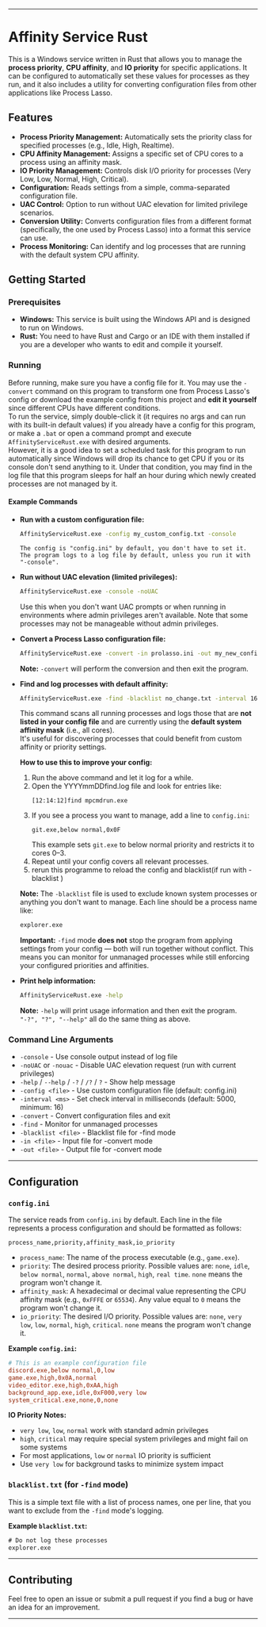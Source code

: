 
----

# Affinity Service Rust

This is a Windows service written in Rust that allows you to manage the **process priority**, **CPU affinity**, and **IO priority** for specific applications. It can be configured to automatically set these values for processes as they run, and it also includes a utility for converting configuration files from other applications like Process Lasso.

## Features

  * **Process Priority Management:** Automatically sets the priority class for specified processes (e.g., Idle, High, Realtime).
  * **CPU Affinity Management:** Assigns a specific set of CPU cores to a process using an affinity mask.
  * **IO Priority Management:** Controls disk I/O priority for processes (Very Low, Low, Normal, High, Critical).
  * **Configuration:** Reads settings from a simple, comma-separated configuration file.
  * **UAC Control:** Option to run without UAC elevation for limited privilege scenarios.
  * **Conversion Utility:** Converts configuration files from a different format (specifically, the one used by Process Lasso) into a format this service can use.
  * **Process Monitoring:** Can identify and log processes that are running with the default system CPU affinity.

## Getting Started

### Prerequisites

  * **Windows:** This service is built using the Windows API and is designed to run on Windows.
  * **Rust:** You need to have Rust and Cargo or an IDE with them installed if you are a developer who wants to edit and compile it yourself.

### Running

Before running, make sure you have a config file for it. You may use the `-convert` command on this program to transform one from Process Lasso's config or download the example config from this project and **edit it yourself** since different CPUs have different conditions.  
To run the service, simply double-click it (it requires no args and can run with its built-in default values) if you already have a config for this program, or make a `.bat` or open a command prompt and execute `AffinityServiceRust.exe` with desired arguments.  
However, it is a good idea to set a scheduled task for this program to run automatically since Windows will drop its chance to get CPU if you or its console don't send anything to it. Under that condition, you may find in the log file that this program sleeps for half an hour during which newly created processes are not managed by it.

#### Example Commands

  * **Run with a custom configuration file:**
    ```bash
    AffinityServiceRust.exe -config my_custom_config.txt -console
    ```
    `The config is "config.ini" by default, you don't have to set it.`  
    `The program logs to a log file by default, unless you run it with "-console".`

  * **Run without UAC elevation (limited privileges):**
    ```bash
    AffinityServiceRust.exe -console -noUAC
    ```
    Use this when you don't want UAC prompts or when running in environments where admin privileges aren't available. Note that some processes may not be manageable without admin privileges.

  * **Convert a Process Lasso configuration file:**
    ```bash
    AffinityServiceRust.exe -convert -in prolasso.ini -out my_new_config.ini
    ```
    **Note:** `-convert` will perform the conversion and then exit the program.

  * **Find and log processes with default affinity:**
    ```bash
    AffinityServiceRust.exe -find -blacklist no_change.txt -interval 16000
    ```
    This command scans all running processes and logs those that are **not listed in your config file** and are currently using the **default system affinity mask** (i.e., all cores).  
    It's useful for discovering processes that could benefit from custom affinity or priority settings.

    **How to use this to improve your config:**
    1. Run the above command and let it log for a while.
    2. Open the YYYYmmDDfind.log file and look for entries like:
       ```
       [12:14:12]find mpcmdrun.exe
       ```
    3. If you see a process you want to manage, add a line to `config.ini`:
       ```
       git.exe,below normal,0x0F
       ```
       This example sets `git.exe` to below normal priority and restricts it to cores 0–3.
    4. Repeat until your config covers all relevant processes.
    5. rerun this programme to reload the config and blacklist(if run with -blacklist <file>)

    **Note:** The `-blacklist` file is used to exclude known system processes or anything you don't want to manage. Each line should be a process name like:
    ```txt
    explorer.exe
    ```

    **Important:** `-find` mode **does not** stop the program from applying settings from your config — both will run together without conflict. This means you can monitor for unmanaged processes while still enforcing your configured priorities and affinities.

  * **Print help information:**
    ```bash
    AffinityServiceRust.exe -help
    ```
    **Note:** `-help` will print usage information and then exit the program.  
    `"-?", "?", "--help"` all do the same thing as above.

### Command Line Arguments

  * `-console` - Use console output instead of log file
  * `-noUAC` or `-nouac` - Disable UAC elevation request (run with current privileges)
  * `-help` / `--help` / `-?` / `/?` / `?` - Show help message
  * `-config <file>` - Use custom configuration file (default: config.ini)
  * `-interval <ms>` - Set check interval in milliseconds (default: 5000, minimum: 16)
  * `-convert` - Convert configuration files and exit
  * `-find` - Monitor for unmanaged processes
  * `-blacklist <file>` - Blacklist file for -find mode
  * `-in <file>` - Input file for -convert mode
  * `-out <file>` - Output file for -convert mode

---

## Configuration

### `config.ini`

The service reads from `config.ini` by default. Each line in the file represents a process configuration and should be formatted as follows:

```
process_name,priority,affinity_mask,io_priority
```

  * `process_name`: The name of the process executable (e.g., `game.exe`).
  * `priority`: The desired process priority. Possible values are: `none`, `idle`, `below normal`, `normal`, `above normal`, `high`, `real time`. `none` means the program won't change it.
  * `affinity_mask`: A hexadecimal or decimal value representing the CPU affinity mask (e.g., `0xFFFE` or `65534`). Any value equal to `0` means the program won't change it.
  * `io_priority`: The desired I/O priority. Possible values are: `none`, `very low`, `low`, `normal`, `high`, `critical`. `none` means the program won't change it.

**Example `config.ini`:**
```ini
# This is an example configuration file
discord.exe,below normal,0,low
game.exe,high,0x0A,normal
video_editor.exe,high,0xAA,high
background_app.exe,idle,0xF000,very low
system_critical.exe,none,0,none
```

**IO Priority Notes:**
- `very low`, `low`, `normal` work with standard admin privileges
- `high`, `critical` may require special system privileges and might fail on some systems
- For most applications, `low` or `normal` IO priority is sufficient
- Use `very low` for background tasks to minimize system impact

### `blacklist.txt` (for `-find` mode)

This is a simple text file with a list of process names, one per line, that you want to exclude from the `-find` mode's logging.

**Example `blacklist.txt`:**
```txt
# Do not log these processes
explorer.exe
```

---

## Contributing

Feel free to open an issue or submit a pull request if you find a bug or have an idea for an improvement.

----
